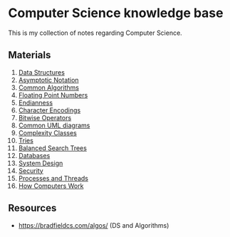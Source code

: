 # Computer Science knowledge base

This is my collection of notes regarding Computer Science.

## Materials

1. [Data Structures](01-data-structures.md)
2. [Asymptotic Notation](02-asymptotic-notation.md)
3. [Common Algorithms](03-common-algorithms.md)
4. [Floating Point Numbers](04-floating-point-numbers.md)
5. [Endianness](05-endianess.md)
6. [Character Encodings](06-character-encodings.md)
7. [Bitwise Operators](07-bitwise-operators.md)
8. [Common UML diagrams](08-common-uml-diagrams.md)
9. [Complexity Classes](09-complexity-classes.md)
10. [Tries](10-tries.md)
11. [Balanced Search Trees](11-balanced-search-trees.md)
12. [Databases](12-databases.md)
13. [System Design](13-system-design.md)
14. [Security](14-security.md)
15. [Processes and Threads](15-processes-and-threads.md)
16. [How Computers Work](16-how-computers-work.md)

## Resources

- https://bradfieldcs.com/algos/ (DS and Algorithms)